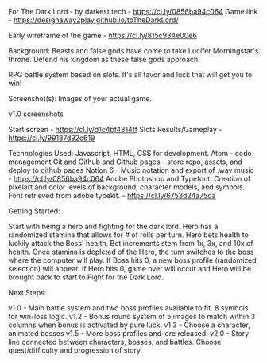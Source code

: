 For The Dark Lord -
by darkest.tech - https://cl.ly/0856ba94c064
Game link - https://designaway2play.github.io/toTheDarkLord/


Early wireframe of the game - https://cl.ly/815c934e00e6

Background: Beasts and false gods have come to take Lucifer Morningstar's throne. Defend his kingdom as these false gods approach.

RPG battle system based on slots. It's all favor and luck that will get you to win!

Screenshot(s): Images of your actual game.

v1.0 screenshots

Start screen - https://cl.ly/d1c4bf4814ff
Slots Results/Gameplay  - https://cl.ly/99187d92c619

Technologies Used:
Javascript, HTML, CSS for development.
Atom - code management
Git and Github and Github pages - store repo, assets, and deploy to github pages
Notion 6 - Music notation and export of .wav music - https://cl.ly/0856ba94c064
Adobe Photoshop and Typefont: Creation of pixelart and color levels of background, character models, and symbols. Font retrieved from adobe typekit. - https://cl.ly/6753d24a75da

Getting Started:

Start with being a hero and fighting for the dark lord.
Hero has a randomized stamina that allows for # of rolls per turn.
Hero bets health to luckily attack the Boss' health.
Bet increments stem from 1x, 3x, and 10x of health.
Once stamina is depleted of the Hero, the turn switches to the boss where the computer will play.
If Boss hits 0, a new boss profile (randomized selection) will appear.
If Hero hits 0, game over will occur and Hero will be brought back to start to Fight for the Dark Lord.


Next Steps:

v1.0 - Main battle system and two boss profiles available to fit. 8 symbols for win-loss logic.
v1.2 - Bonus round system of 5 images to match within 3 columns when bonus is activated by pure luck.
v1.3 - Choose a character, animated bosses
v1.5 - More boss profiles and lore released.
v2.0 - Story line connected between characters, bosses, and battles. Choose quest/difficulty and progression of story.
